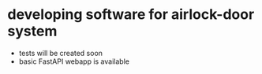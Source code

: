 # developing software for airlock-door system

- tests will be created soon
- basic FastAPI webapp is available
